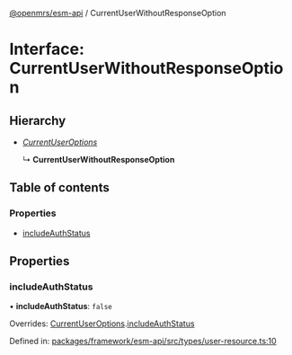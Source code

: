 [@openmrs/esm-api](../API.md) / CurrentUserWithoutResponseOption

# Interface: CurrentUserWithoutResponseOption

## Hierarchy

- [*CurrentUserOptions*](currentuseroptions.md)

  ↳ **CurrentUserWithoutResponseOption**

## Table of contents

### Properties

- [includeAuthStatus](currentuserwithoutresponseoption.md#includeauthstatus)

## Properties

### includeAuthStatus

• **includeAuthStatus**: ``false``

Overrides: [CurrentUserOptions](currentuseroptions.md).[includeAuthStatus](currentuseroptions.md#includeauthstatus)

Defined in: [packages/framework/esm-api/src/types/user-resource.ts:10](https://github.com/openmrs/openmrs-esm-core/blob/master/packages/framework/esm-api/src/types/user-resource.ts#L10)
